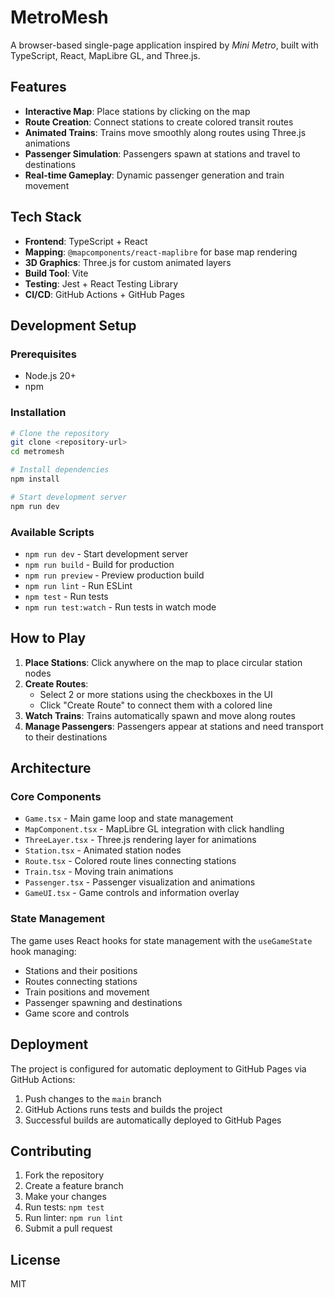 # MetroMesh

A browser-based single-page application inspired by *Mini Metro*, built with TypeScript, React, MapLibre GL, and Three.js.

## Features

- **Interactive Map**: Place stations by clicking on the map
- **Route Creation**: Connect stations to create colored transit routes
- **Animated Trains**: Trains move smoothly along routes using Three.js animations
- **Passenger Simulation**: Passengers spawn at stations and travel to destinations
- **Real-time Gameplay**: Dynamic passenger generation and train movement

## Tech Stack

- **Frontend**: TypeScript + React
- **Mapping**: `@mapcomponents/react-maplibre` for base map rendering
- **3D Graphics**: Three.js for custom animated layers
- **Build Tool**: Vite
- **Testing**: Jest + React Testing Library
- **CI/CD**: GitHub Actions + GitHub Pages

## Development Setup

### Prerequisites

- Node.js 20+
- npm

### Installation

```bash
# Clone the repository
git clone <repository-url>
cd metromesh

# Install dependencies
npm install

# Start development server
npm run dev
```

### Available Scripts

- `npm run dev` - Start development server
- `npm run build` - Build for production
- `npm run preview` - Preview production build
- `npm run lint` - Run ESLint
- `npm test` - Run tests
- `npm run test:watch` - Run tests in watch mode

## How to Play

1. **Place Stations**: Click anywhere on the map to place circular station nodes
2. **Create Routes**: 
   - Select 2 or more stations using the checkboxes in the UI
   - Click "Create Route" to connect them with a colored line
3. **Watch Trains**: Trains automatically spawn and move along routes
4. **Manage Passengers**: Passengers appear at stations and need transport to their destinations

## Architecture

### Core Components

- `Game.tsx` - Main game loop and state management
- `MapComponent.tsx` - MapLibre GL integration with click handling
- `ThreeLayer.tsx` - Three.js rendering layer for animations
- `Station.tsx` - Animated station nodes
- `Route.tsx` - Colored route lines connecting stations
- `Train.tsx` - Moving train animations
- `Passenger.tsx` - Passenger visualization and animations
- `GameUI.tsx` - Game controls and information overlay

### State Management

The game uses React hooks for state management with the `useGameState` hook managing:
- Stations and their positions
- Routes connecting stations
- Train positions and movement
- Passenger spawning and destinations
- Game score and controls

## Deployment

The project is configured for automatic deployment to GitHub Pages via GitHub Actions:

1. Push changes to the `main` branch
2. GitHub Actions runs tests and builds the project
3. Successful builds are automatically deployed to GitHub Pages

## Contributing

1. Fork the repository
2. Create a feature branch
3. Make your changes
4. Run tests: `npm test`
5. Run linter: `npm run lint`
6. Submit a pull request

## License

MIT